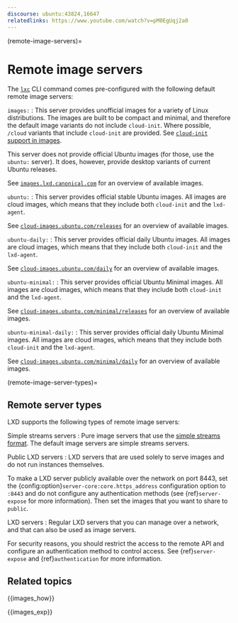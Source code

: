 ```yaml
---
discourse: ubuntu:43824,16647
relatedlinks: https://www.youtube.com/watch?v=pM0EgUqj2a0
---
```


(remote-image-servers)=
# Remote image servers

The [`lxc`](lxc.md) CLI command comes pre-configured with the following default remote image servers:

`images:`
: This server provides unofficial images for a variety of Linux distributions.
  The images are built to be compact and minimal, and therefore the default image variants do not include `cloud-init`.
  Where possible, `/cloud` variants that include `cloud-init` are provided.
  See [`cloud-init` support in images](cloud-init-support).

  This server does not provide official Ubuntu images (for those, use the `ubuntu:` server).
  It does, however, provide desktop variants of current Ubuntu releases.

  See [`images.lxd.canonical.com`](https://images.lxd.canonical.com) for an overview of available images.

`ubuntu:`
: This server provides official stable Ubuntu images.
  All images are cloud images, which means that they include both `cloud-init` and the `lxd-agent`.

  See [`cloud-images.ubuntu.com/releases`](https://cloud-images.ubuntu.com/releases/) for an overview of available images.

`ubuntu-daily:`
: This server provides official daily Ubuntu images.
  All images are cloud images, which means that they include both `cloud-init` and the `lxd-agent`.

  See [`cloud-images.ubuntu.com/daily`](https://cloud-images.ubuntu.com/daily/) for an overview of available images.

`ubuntu-minimal:`
: This server provides official Ubuntu Minimal images.
  All images are cloud images, which means that they include both `cloud-init` and the `lxd-agent`.

  See [`cloud-images.ubuntu.com/minimal/releases`](https://cloud-images.ubuntu.com/minimal/releases/) for an overview of available images.

`ubuntu-minimal-daily:`
: This server provides official daily Ubuntu Minimal images.
  All images are cloud images, which means that they include both `cloud-init` and the `lxd-agent`.

  See [`cloud-images.ubuntu.com/minimal/daily`](https://cloud-images.ubuntu.com/minimal/daily/) for an overview of available images.

(remote-image-server-types)=
## Remote server types

LXD supports the following types of remote image servers:

Simple streams servers
: Pure image servers that use the [simple streams format](https://git.launchpad.net/simplestreams/tree/).
  The default image servers are simple streams servers.

Public LXD servers
: LXD servers that are used solely to serve images and do not run instances themselves.

  To make a LXD server publicly available over the network on port 8443, set the {config:option}`server-core:core.https_address` configuration option to `:8443` and do not configure any authentication methods (see {ref}`server-expose` for more information).
  Then set the images that you want to share to `public`.

LXD servers
: Regular LXD servers that you can manage over a network, and that can also be used as image servers.

  For security reasons, you should restrict the access to the remote API and configure an authentication method to control access.
  See {ref}`server-expose` and {ref}`authentication` for more information.

## Related topics

{{images_how}}

{{images_exp}}

